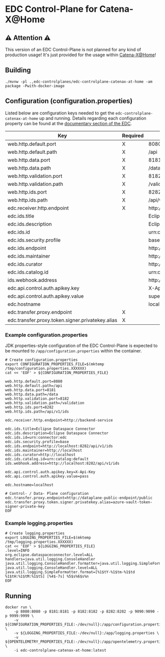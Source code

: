# EDC Control-Plane for Catena-X@Home

## ⚠️ Attention ⚠️

This version of an EDC Control-Plane is not planned for any kind of production usage!
It's just provided for the usage within [Catena-X@Home](https://github.com/catenax-ng/catenax-at-home)!

## Building

```shell
./mvnw -pl .,edc-controlplanes/edc-controlplane-catenax-at-home -am package -Pwith-docker-image
```

## Configuration (configuration.properties)

Listed below are configuration keys needed to get the `edc-controlplane-catenax-at-home` up and running.
Details regarding each configuration property can be found at the [documentary section of the EDC](https://github.com/eclipse-dataspaceconnector/DataSpaceConnector/tree/main/docs).

| Key  	                                           | Required | Example                          | Description |
|--------------------------------------------------|----------|----------------------------------|-------------|
| web.http.default.port                            | X        | 8080                             |             |
| web.http.default.path                            | X        | /api                             |             |
| web.http.data.port                               | X        | 8181                             |             |
| web.http.data.path                               | X        | /data                            |             |
| web.http.validation.port                         | X        | 8182                             |             |
| web.http.validation.path                         | X        | /validation                      |             |
| web.http.ids.port                                | X        | 8282                             |             |
| web.http.ids.path                                | X        | /api/v1/ids                      |             |
| edc.receiver.http.endpoint                       | X        | http://backend-service           |             |
| edc.ids.title                                    |          | Eclipse Dataspace Connector      |             |
| edc.ids.description                              |          | Eclipse Dataspace Connector      |             |
| edc.ids.id                                       |          | urn:connector:edc                |             |
| edc.ids.security.profile                         |          | base                             |             |
| edc.ids.endpoint                                 |          | http://localhost:8282/api/v1/ids |             |
| edc.ids.maintainer                               |          | http://localhost                 |             |
| edc.ids.curator                                  |          | http://localhost                 |             |
| edc.ids.catalog.id                               |          | urn:catalog:default              |             |
| ids.webhook.address                              |          | http://localhost:8282/api/v1/ids |             |
| edc.api.control.auth.apikey.key                  |          | X-Api-Key                        |             |
| edc.api.control.auth.apikey.value                |          | super-strong-api-key             |             |
| edc.hostname                                     |          | localhost                        |             |
| edc.transfer.proxy.endpoint                      | X        |                                  |             |
| edc.transfer.proxy.token.signer.privatekey.alias | X        |                                  |             |

### Example configuration.properties

JDK properties-style configuration of the EDC Control-Plane is expected to be mounted to `/app/configuration.properties` within the container.

```shell
# Create configuration.properties
export CONFIGURATION_PROPERTIES_FILE=$(mktemp /tmp/configuration.properties.XXXXXX)
cat << 'EOF' > ${CONFIGURATION_PROPERTIES_FILE}

web.http.default.port=8080
web.http.default.path=/api
web.http.data.port=8181
web.http.data.path=/data
web.http.validation.port=8182
web.http.validation.path=/validation
web.http.ids.port=8282
web.http.ids.path=/api/v1/ids

edc.receiver.http.endpoint=http://backend-service

edc.ids.title=Eclipse Dataspace Connector
edc.ids.description=Eclipse Dataspace Connector
edc.ids.id=urn:connector:edc
edc.ids.security.profile=base
edc.ids.endpoint=http://localhost:8282/api/v1/ids
edc.ids.maintainer=http://localhost
edc.ids.curator=http://localhost
edc.ids.catalog.id=urn:catalog:default
ids.webhook.address=http://localhost:8282/api/v1/ids

edc.api.control.auth.apikey.key=X-Api-Key
edc.api.control.auth.apikey.value=pass

edc.hostname=localhost

# Control- / Data- Plane configuration
edc.transfer.proxy.endpoint=http://dataplane-public-endpoint/public
edc.transfer.proxy.token.signer.privatekey.alias=azure-vault-token-signer-private-key
EOF
```

### Example logging.properties

```shell
# Create logging.properties
export LOGGING_PROPERTIES_FILE=$(mktemp /tmp/logging.properties.XXXXXX)
cat << 'EOF' > ${LOGGING_PROPERTIES_FILE}
.level=INFO
org.eclipse.dataspaceconnector.level=ALL
handlers=java.util.logging.ConsoleHandler
java.util.logging.ConsoleHandler.formatter=java.util.logging.SimpleFormatter
java.util.logging.ConsoleHandler.level=ALL
java.util.logging.SimpleFormatter.format=[%1$tY-%1$tm-%1$td %1$tH:%1$tM:%1$tS] [%4$-7s] %5$s%6$s%n
EOF
```

## Running

```shell
docker run \
    -p 8080:8080 -p 8181:8181 -p 8182:8182 -p 8282:8282 -p 9090:9090 -p 9999:9999 \
    -v ${CONFIGURATION_PROPERTIES_FILE:-/dev/null}:/app/configuration.properties \
    -v ${LOGGING_PROPERTIES_FILE:-/dev/null}:/app/logging.properties \
    -v ${OPENTELEMETRY_PROPERTIES_FILE:-/dev/null}:/app/opentelemetry.properties \
    -i edc-controlplane-catenax-at-home:latest
```